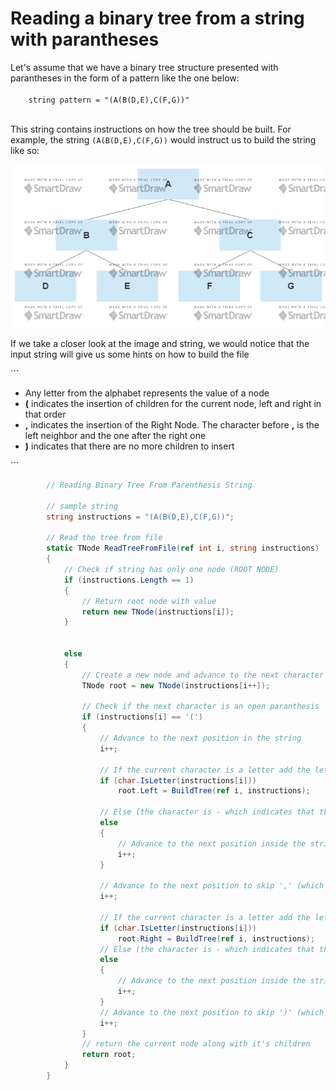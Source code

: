 # Reading a binary tree from a string with parantheses

<p>Let's assume that we have a binary tree structure presented with parantheses in the form of a pattern like the one below:
<br />
  <code>
    string pattern = "(A(B(D,E),C(F,G))"
  </code>
</p>

<p>
  This string contains instructions on how the tree should be built. For example, the string <code>(A(B(D,E),C(F,G))</code> would instruct us to build the string like so:
</p>

![alt text](https://github.com/tudoranghelina91/AlgorithmCodeSnippets/blob/master/Binary%20Trees/Binary%20Tree.png)

<p>If we take a closer look at the image and string, we would notice that the input string will give us some hints on how to build the file</p>
```
  <ul>
    <li>Any letter from the alphabet represents the value of a node</li>
    <li><b>(</b> indicates the insertion of children for the current node, left and right in that order</li>
    <li><b>,</b> indicates the insertion of the Right Node. The character before <b>,</b> is the left neighbor and the one after the right one</li>
    <li><b>)</b> indicates that there are no more children to insert</li>
  </ul>
```

```C#
        // Reading Binary Tree From Parenthesis String
        
        // sample string
        string instructions = "(A(B(D,E),C(F,G))";
        
        // Read the tree from file
        static TNode ReadTreeFromFile(ref int i, string instructions)
        {
            // Check if string has only one node (ROOT NODE)
            if (instructions.Length == 1)
            {
                // Return root node with value
                return new TNode(instructions[i]);
            }

            
            else
            {
                // Create a new node and advance to the next character inside the string
                TNode root = new TNode(instructions[i++]);

                // Check if the next character is an open paranthesis
                if (instructions[i] == '(')
                {
                    // Advance to the next position in the string
                    i++;
                    
                    // If the current character is a letter add the letter to the left side of the current node
                    if (char.IsLetter(instructions[i]))
                        root.Left = BuildTree(ref i, instructions);
                    
                    // Else (the character is - which indicates that the current node doesn't have a child on the left side)
                    else
                    {
                        // Advance to the next position inside the string
                        i++;
                    }
                    
                    // Advance to the next position to skip ',' (which indicates the beginning of a sibling on the right side)
                    i++;

                    // If the current character is a letter add the letter to the right side of the current node
                    if (char.IsLetter(instructions[i]))
                        root.Right = BuildTree(ref i, instructions);
                    // Else (the character is - which indicates that the current node doesn't have a child on the left side)
                    else
                    {
                        // Advance to the next position inside the string
                        i++;
                    }
                    // Advance to the next position to skip ')' (which indicates that the right neighbor has been added)
                    i++;
                }
                // return the current node along with it's children
                return root;
            }
        }
```
